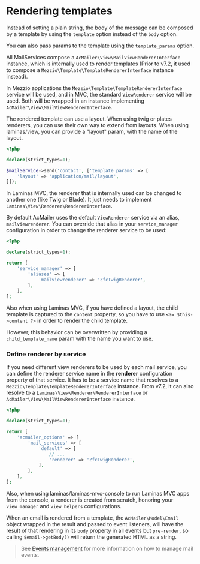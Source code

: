 # Rendering templates

Instead of setting a plain string, the body of the message can be composed by a template by using the `template` option instead of the `body` option.

You can also pass params to the template using the `template_params` option.

All MailServices compose a `AcMailer\View\MailViewRendererInterface` instance, which is internally used to render templates (Prior to v7.2, it used to compose a `Mezzio\Template\TemplateRendererInterface` instance instead).

In Mezzio applications the `Mezzio\Template\TemplateRendererInterface` service will be used, and in MVC, the standard `ViewRenderer` service will be used. Both will be wrapped in an instance implementing `AcMailer\View\MailViewRendererInterface`.

The rendered template can use a layout. When using twig or plates renderers, you can use their own way to extend from layouts. When using laminas/view, you can provide a "layout" param, with the name of the layout.

```php
<?php

declare(strict_types=1);

$mailService->send('contact', ['template_params' => [
    'layout' => 'application/mail/layout',
]]);
```

In Laminas MVC, the renderer that is internally used can be changed to another one (like Twig or Blade). It just needs to implement `Laminas\View\Renderer\RendererInterface`.

By default AcMailer uses the default `ViewRenderer` service via an alias, `mailviewrenderer`. You can override that alias in your `service_manager` configuration in order to change the renderer service to be used:

```php
<?php

declare(strict_types=1);

return [
    'service_manager' => [
        'aliases' => [
            'mailviewrenderer' => 'ZfcTwigRenderer',
        ],
    ],
];
```

Also when using Laminas MVC, if you have defined a layout, the child template is captured to the `content` property, so you have to use `<?= $this->content ?>` in order to render the child template.

However, this behavior can be overwritten by providing a `child_template_name` param with the name you want to use.

### Define renderer by service

If you need different view renderers to be used by each mail service, you can define the renderer service name in the **renderer** configuration property of that service. It has to be a service name that resolves to a `Mezzio\Template\TemplateRendererInterface` instance. From v7.2, it can also resolve to a `Laminas\View\Renderer\RendererInterface` or `AcMailer\View\MailViewRendererInterface` instance.

```php
<?php

declare(strict_types=1);

return [
    'acmailer_options' => [
        'mail_services' => [
            'default' => [
                // ...
                'renderer' => 'ZfcTwigRenderer',
            ],
        ],
    ],
];
```

Also, when using laminas/laminas-mvc-console to run Laminas MVC apps from the console, a renderer is created from scratch, honoring your `view_manager` and `view_helpers` configurations.

When an email is rendered from a template, the `AcMailer\Model\Email` object wrapped in the result and passed to event listeners, will have the result of that rendering in its `body` property in all events but `pre-render`, so calling `$email->getBody()` will return the generated HTML as a string.

> See [Events management](/events-management) for more information on how to manage mail events.

